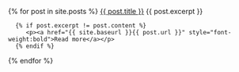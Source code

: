 <ul>
  {% for post in site.posts %}
      <a href="{{ post.url }}">{{ post.title }}</a>
      {{ post.excerpt }}

      {% if post.excerpt != post.content %}
         <p><a href="{{ site.baseurl }}{{ post.url }}" style="font-weight:bold">Read more</a></p>
      {% endif %}
  {% endfor %}
</ul>

